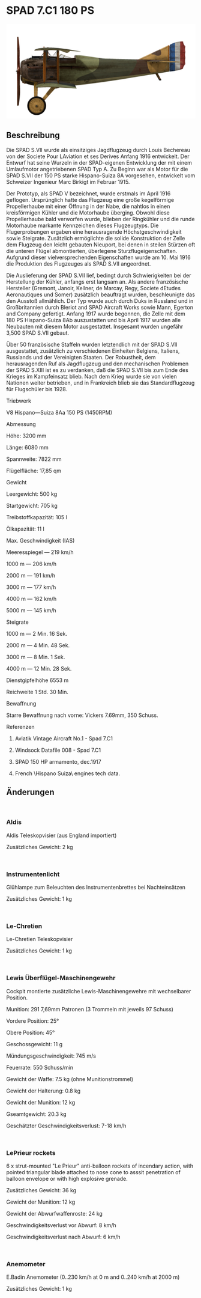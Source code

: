 # SPAD 7.C1 180 PS
  

  
![spad7late](../images/spad7late.png)
  

  
## Beschreibung
  

  
Die SPAD S.VII wurde als einsitziges Jagdflugzeug durch Louis Bechereau von der Societe Pour LAviation et ses Derives Anfang 1916 entwickelt. Der Entwurf hat seine Wurzeln in der SPAD-eigenen Entwicklung der mit einem Umlaufmotor angetriebenen SPAD Typ A. Zu Beginn war als Motor für die SPAD S.VII der 150 PS starke Hispano-Suiza 8A vorgesehen, entwickelt vom Schweizer Ingenieur Marc Birkigt im Februar 1915.
  

  
Der Prototyp, als SPAD V bezeichnet, wurde erstmals im April 1916 geflogen. Ursprünglich hatte das Flugzeug eine große kegelförmige Propellerhaube mit einer Öffnung in der Nabe, die nahtlos in einen kreisförmigen Kühler und die Motorhaube überging. Obwohl diese Propellerhaube bald verworfen wurde, blieben der Ringkühler und die runde Motorhaube markante Kennzeichen dieses Flugzeugtyps. Die Flugerprobungen ergaben eine herausragende Höchstgeschwindigkeit sowie Steigrate. Zusätzlich ermöglichte die solide Konstruktion der Zelle dem Flugzeug den leicht gebauten Nieuport, bei denen in steilen Stürzen oft die unteren Flügel abmontierten, überlegene Sturzflugeigenschaften. Aufgrund dieser vielversprechenden Eigenschaften wurde am 10. Mai 1916 die Produktion des Flugzeuges als SPAD S.VII angeordnet.
  

  
Die Auslieferung der SPAD S.VII lief, bedingt durch Schwierigkeiten bei der Herstellung der Kühler, anfangs erst langsam an. Als andere französische Hersteller (Gremont, Janoir, Kellner, de Marcay, Regy, Societe dEtudes Aeronautiques und Somer) zusätzlich beauftragt wurden, beschleunigte das den Ausstoß allmählich. Der Typ wurde auch durch Duks in Russland und in Großbritannien durch Bleriot and SPAD Aircraft Works sowie Mann, Egerton and Company gefertigt. Anfang 1917 wurde begonnen, die Zelle mit dem 180 PS Hispano-Suiza 8Ab auszustatten und bis April 1917 wurden alle Neubauten mit diesem Motor ausgestattet. Insgesamt wurden ungefähr 3,500 SPAD S.VII gebaut.
  

  
Über 50 französische Staffeln wurden letztendlich mit der SPAD S.VII ausgestattet, zusätzlich zu verschiedenen Einheiten Belgiens, Italiens, Russlands und der Vereinigten Staaten. Der Robustheit, dem herausragenden Ruf als Jagdflugzeug und den mechanischen Problemen der SPAD S.XIII ist es zu verdanken, daß die SPAD S.VII bis zum Ende des Krieges im Kampfeinsatz blieb. Nach dem Krieg wurde sie von vielen Nationen weiter betrieben, und in Frankreich blieb sie das Standardflugzeug für Flugschüler bis 1928.
  

  

  
Triebwerk
  
V8 Hispano—Suiza 8Aa 150 PS (1450RPM)
  

  
Abmessung
  
Höhe: 3200 mm
  
Länge: 6080 mm
  
Spannweite: 7822 mm
  
Flügelfläche: 17,85 qm
  

  
Gewicht
  
Leergewicht: 500 kg
  
Startgewicht: 705 kg
  
Treibstoffkapazität: 105 l
  
Ölkapazität: 11 l
  

  
Max. Geschwindigkeit (IAS)
  
Meeresspiegel — 219 km/h
  
1000 m — 206 km/h
  
2000 m — 191 km/h
  
3000 m — 177 km/h
  
4000 m — 162 km/h
  
5000 m — 145 km/h
  

  
Steigrate
  
1000 m — 2 Min. 16 Sek.
  
2000 m — 4 Min. 48 Sek.
  
3000 m — 8 Min. 1 Sek.
  
4000 m — 12 Min. 28 Sek.
  

  
Dienstgipfelhöhe 6553 m
  

  
Reichweite 1 Std. 30 Min.
  

  
Bewaffnung
  
Starre Bewaffnung nach vorne: Vickers 7.69mm,  350 Schuss.
  

  
Referenzen
  
1) Aviatik Vintage Aircraft No.1 -  Spad 7.C1
  
2) Windsock Datafile 008 - Spad 7.C1
  
3) SPAD 150 HP armamento, dec.1917
  
4) French \Hispano Suiza\ engines tech data.
  

  
## Änderungen
  
﻿
  
  
### Aldis
  

  
Aldis Teleskopvisier (aus England importiert)
  
Zusätzliches Gewicht: 2 kg
  
﻿
  
  
### Instrumentenlicht
  

  
Glühlampe zum Beleuchten des Instrumentenbrettes bei Nachteinsätzen
  
Zusätzliches Gewicht: 1 kg
  
﻿
  
  
### Le-Chretien
  

  
Le-Chretien Teleskopvisier
  
Zusätzliches Gewicht: 1 kg
  
﻿
  
  
### Lewis Überflügel-Maschinengewehr
  

  
Cockpit montierte zusätzliche Lewis-Maschinengewehre mit wechselbarer Position.
  
Munition: 291 7,69mm Patronen (3 Trommeln mit jeweils 97 Schuss)
  
Vordere Position: 25°
  
Obere Position: 45°
  
Geschossgewicht: 11 g
  
Mündungsgeschwindigkeit: 745 m/s
  
Feuerrate: 550 Schuss/min
  
Gewicht der Waffe: 7.5 kg (ohne Munitionstrommel)
  
Gewicht der Halterung: 0.8 kg
  
Gewicht der Munition: 12 kg
  
Gseamtgewicht: 20.3 kg
  
Geschätzter Geschwindigkeitsverlust: 7-18 km/h
  
﻿
  
  
### LePrieur rockets
  

  
6 x strut-mounted "Le Prieur" anti-balloon rockets of incendary action, with pointed triangular blade attached to nose cone to asssit penetration of balloon envelope or with high explosive grenade.
  
Zusätzliches Gewicht: 36 kg
  
Gewicht der Munition: 12 kg
  
Gewicht der Abwurfwaffenroste: 24 kg
  
Geschwindigkeitsverlust vor Abwurf: 8 km/h
  
Geschwindigkeitsverlust nach Abwurf: 6 km/h
  
﻿
  
  
### Anemometer
  

  
E.Badin Anemometer (0..230 km/h at 0 m and 0..240 km/h at 2000 m)
  
Zusätzliches Gewicht: 1 kg
  
